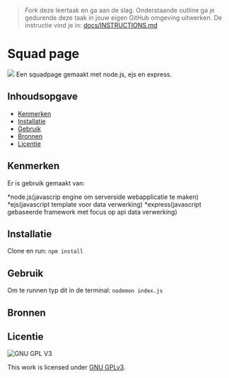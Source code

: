 > _Fork_ deze leertaak en ga aan de slag. Onderstaande outline ga je gedurende deze taak in jouw eigen GitHub omgeving uitwerken. De instructie vind je in: [docs/INSTRUCTIONS.md](docs/INSTRUCTIONS.md)

# Squad page
![](https://github.com/NBadeloe/connect-your-tribe-squad-page/blob/main/docs/Recording%202023-05-30%20at%2013.41.29.gif)
Een squadpage gemaakt met node.js, ejs en express.

## Inhoudsopgave

  * [Kenmerken](#kenmerken)
  * [Installatie](#installatie)
  * [Gebruik](#gebruik)
  * [Bronnen](#bronnen)
  * [Licentie](#licentie)


## Kenmerken
Er is gebruik gemaakt van:

*node.js(javascrip engine om serverside webapplicatie te maken)
*ejs(javascript template voor data verwerking)
*express(javascript gebaseerde framework met focus op api data verwerking)

## Installatie
Clone en run:
`npm install`

## Gebruik
Om te runnen typ dit in de terminal:
`nodemon index.js`

## Bronnen

## Licentie

![GNU GPL V3](https://www.gnu.org/graphics/gplv3-127x51.png)

This work is licensed under [GNU GPLv3](./LICENSE).
